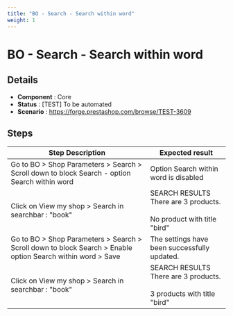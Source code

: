 ```yaml
---
title: "BO - Search - Search within word"
weight: 1
---
```


# BO - Search - Search within word
## Details
* **Component** : Core
* **Status** : [TEST] To be automated
* **Scenario** : https://forge.prestashop.com/browse/TEST-3609

## Steps
| Step Description | Expected result |
| ----- | ----- |
| Go to BO > Shop Parameters > Search > Scroll down to block Search - option Search within word | Option Search within word is disabled |
| Click on View my shop > Search in searchbar : "book" | SEARCH RESULTS<br>There are 3 products.<br><br>No product with title "bird" |
| Go to BO > Shop Parameters > Search > Scroll down to block Search > Enable option Search within word > Save | The settings have been successfully updated. |
| Click on View my shop > Search in searchbar : "book" | SEARCH RESULTS<br>There are 3 products.<br><br>3 products with title "bird" |